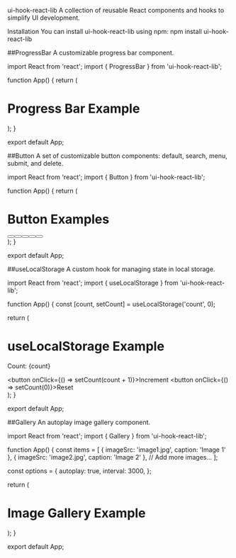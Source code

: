 ui-hook-react-lib
A collection of reusable React components and hooks to simplify UI development.

Installation
You can install ui-hook-react-lib using npm:
npm install ui-hook-react-lib

##ProgressBar
A customizable progress bar component.

import React from 'react';
import { ProgressBar } from 'ui-hook-react-lib';

function App() {
  return (
    <div>
      <h1>Progress Bar Example</h1>
      <ProgressBar />
    </div>
  );
}

export default App;

##Button
A set of customizable button components: default, search, menu, submit, and delete.

import React from 'react';
import { Button } from 'ui-hook-react-lib';

function App() {
  return (
    <div>
      <h1>Button Examples</h1>
      <Button text="Default Button" />
      <Button text="Search" className="search" />
      <Button text="Menu" className="menu" />
      <Button text="Submit" className="submit" />
      <Button text="Delete" className="delete" />
    </div>
  );
}

export default App;

##useLocalStorage
A custom hook for managing state in local storage.

import React from 'react';
import { useLocalStorage } from 'ui-hook-react-lib';

function App() {
  const [count, setCount] = useLocalStorage('count', 0);

  return (
    <div>
      <h1>useLocalStorage Example</h1>
      <p>Count: {count}</p>
      <button onClick={() => setCount(count + 1)}>Increment</button>
      <button onClick={() => setCount(0)}>Reset</button>
    </div>
  );
}

export default App;

##Gallery
An autoplay image gallery component.

import React from 'react';
import { Gallery } from 'ui-hook-react-lib';

function App() {
  const items = [
    { imageSrc: 'image1.jpg', caption: 'Image 1' },
    { imageSrc: 'image2.jpg', caption: 'Image 2' },
    // Add more images...
  ];

  const options = {
    autoplay: true,
    interval: 3000,
  };

  return (
    <div>
      <h1>Image Gallery Example</h1>
      <Gallery items={items} options={options} />
    </div>
  );
}

export default App;




